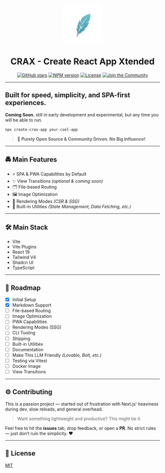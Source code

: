 <div align="center">
  <a href="https://crax.js.org">
    <picture>
      <source media="(prefers-color-scheme: dark)" srcset="https://raw.githubusercontent.com/craxjs/crax/main/assets/Icon-192-dark-bg-circle.png">
      <img alt="CRAX logo" src="https://raw.githubusercontent.com/craxjs/crax/main/assets/Icon-192-white-bg-circle.png" height="128">
    </picture>
  </a>

  <h1>CRAX - Create React App Xtended</h1>

  <a href="https://github.com/craxjs/crax"><img alt="GitHub stars" src="https://img.shields.io/github/stars/craxjs/crax?style=for-the-badge&labelColor=000000&logo=github"></a>
  <a href="https://www.npmjs.com/package/crax"><img alt="NPM version" src="https://img.shields.io/npm/v/crax.svg?style=for-the-badge&labelColor=000000&logo=npm"></a>
  <a href="https://github.com/craxjs/crax/blob/main/LICENSE"><img alt="License" src="https://img.shields.io/npm/l/crax.svg?style=for-the-badge&labelColor=000000"></a>
  <a href="https://github.com/craxjs/crax/discussions"><img alt="Join the Community" src="https://img.shields.io/badge/Join%20the%20Community-blueviolet.svg?style=for-the-badge&logo=React&labelColor=000000&logoWidth=20"></a>
</div>

---

## Built for speed, simplicity, and SPA-first experiences.

**Coming Soon**, still in early development and experimental, but any time you will be able to run.

```bash
npx create-crax-app your-cool-app
```

> 👾 **Purely Open Source & Community Driven. No Big Influence!**

---

## 🚔 Main Features

- ⚡️ SPA & PWA Capabilities by Default
- ✨ View Transitions *(optional & coming soon)*
- 🗂️ File-based Routing
- 🖼️ Image Optimization
- 🧠 Rendering Modes *(CSR & SSG)*
- 🧩 Built-in Utilities *(State Management, Data Fetching, etc.)*

---

## 🛠️ Main Stack

- Vite
- Vite Plugins
- React 19
- Tailwind V4
- Shadcn UI
- TypeScript

---

## 🧭 Roadmap

- [x] Initial Setup
- [x] Markdown Support
- [ ] File-based Routing
- [ ] Image Optimization
- [ ] PWA Capabilities
- [ ] Rendering Modes (SSG)
- [ ] CLI Tooling
- [ ] Shipping
- [ ] Built-in Utilities
- [ ] Documentation
- [ ] Make This LLM Friendly *(Lovable, Bolt, etc.)*
- [ ] Testing via Vitest
- [ ] Docker Image
- [ ] View Transitions

---

## ⚙️ Contributing

This is a passion project — started out of frustration with Next.js’ heaviness during dev, slow reloads, and general overhead.

> Want something lightweight and productive? This might be it.

Feel free to hit the **issues** tab, drop feedback, or open a **PR**.
No strict rules — just don’t ruin the simplicity. ❤️

---

## 📜 License

[MIT](./LICENSE)
